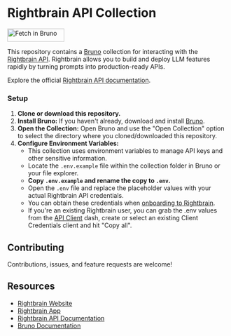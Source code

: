 # Rightbrain API Collection

[<img src="https://fetch.usebruno.com/button.svg" alt="Fetch in Bruno" style="width: 130px; height: 30px;" width="128" height="32">](https://fetch.usebruno.com?url=git%40github.com%3ARightbrainAI%2Fbruno.git "target=_blank rel=noopener noreferrer")

This repository contains a [Bruno](https://www.usebruno.com/) collection for interacting with the [Rightbrain API](https://rightbrain.ai/). Rightbrain allows you to build and deploy LLM features rapidly by turning prompts into production-ready APIs.

Explore the official [Rightbrain API documentation](https://docs.rightbrain.ai/).

### Setup

1.  **Clone or download this repository.**
2.  **Install Bruno:** If you haven't already, download and install [Bruno](https://www.usebruno.com/).
3.  **Open the Collection:** Open Bruno and use the "Open Collection" option to select the directory where you cloned/downloaded this repository.
4.  **Configure Environment Variables:**
    *   This collection uses environment variables to manage API keys and other sensitive information.
    *   Locate the `.env.example` file within the collection folder in Bruno or your file explorer.
    *   **Copy `.env.example` and rename the copy to `.env`.**
    *   Open the `.env` file and replace the placeholder values with your actual Rightbrain API credentials.
    * You can obtain these credentials when [onboarding to Rightbrain](https://app.rightbrain.ai/).
    * If you're an existing Rightbrain user, you can grab the .env values from the [API Client](https://app.rblocal.dev/preferences?tab=api-clients) dash, create or select an existing Client Credentials client and hit "Copy all".

## Contributing

Contributions, issues, and feature requests are welcome!

## Resources

*   [Rightbrain Website](https://rightbrain.ai/)
*   [Rightbrain App](https://app.rightbrain.ai/)
*   [Rightbrain API Documentation](https://docs.rightbrain.ai/)
*   [Bruno Documentation](https://docs.usebruno.com/)
